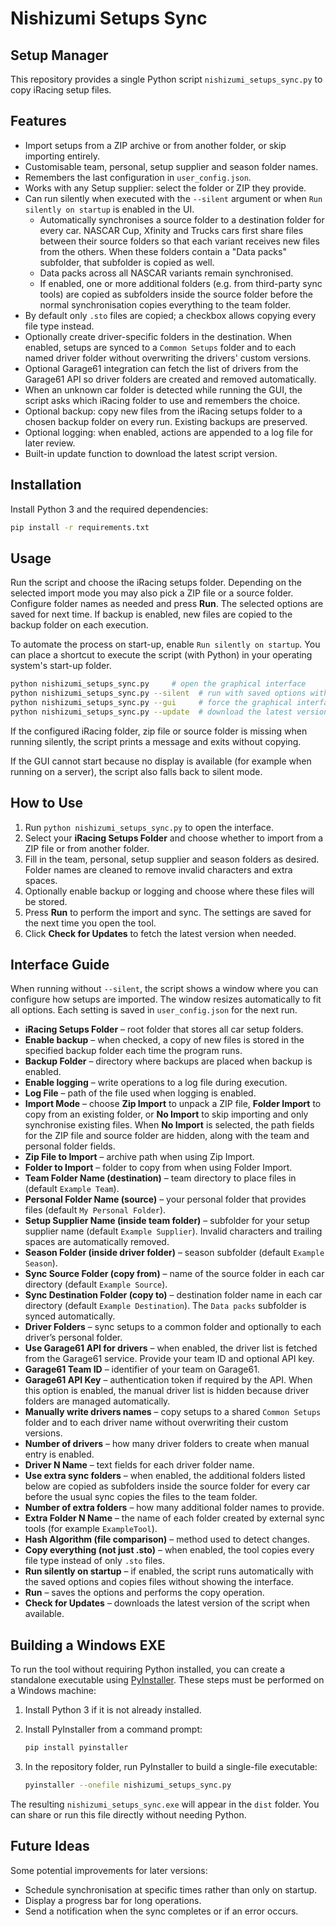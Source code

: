 # Nishizumi Setups Sync

## Setup Manager
This repository provides a single Python script `nishizumi_setups_sync.py` to copy iRacing setup files.

## Features

- Import setups from a ZIP archive or from another folder, or skip importing entirely.
- Customisable team, personal, setup supplier and season folder names.
- Remembers the last configuration in `user_config.json`.
- Works with any Setup supplier: select the folder or ZIP they provide.
- Can run silently when executed with the `--silent` argument or when
  `Run silently on startup` is enabled in the UI.
  - Automatically synchronises a source folder to a destination folder for
    every car. NASCAR Cup, Xfinity and Trucks cars first share files between
    their source folders so that each variant receives new files from the
    others. When these folders contain a "Data packs" subfolder, that
    subfolder is copied as well.
  - Data packs across all NASCAR variants remain synchronised.
  - If enabled, one or more additional folders (e.g. from third-party sync
    tools) are copied as subfolders inside the source folder before the normal
    synchronisation copies everything to the team folder.
- By default only `.sto` files are copied; a checkbox allows copying every file
  type instead.
- Optionally create driver-specific folders in the destination. When enabled,
  setups are synced to a `Common Setups` folder and to each named driver folder
  without overwriting the drivers' custom versions.
- Optional Garage61 integration can fetch the list of drivers from the
  Garage61 API so driver folders are created and removed automatically.
- When an unknown car folder is detected while running the GUI,
  the script asks which iRacing folder to use and remembers the choice.
- Optional backup: copy new files from the iRacing setups folder to a chosen
  backup folder on every run. Existing backups are preserved.
- Optional logging: when enabled, actions are appended to a log file for later
  review.
- Built-in update function to download the latest script version.

## Installation

Install Python 3 and the required dependencies:

```bash
pip install -r requirements.txt
```

## Usage

Run the script and choose the iRacing setups folder. Depending on the selected
import mode you may also pick a ZIP file or a source folder. Configure folder
names as needed and press **Run**. The selected options are saved for next
time. If backup is enabled, new files are copied to the backup folder on each
execution.

To automate the process on start-up, enable `Run silently on startup`. You can
place a shortcut to execute the script (with Python) in your operating system's
start-up folder.

```bash
python nishizumi_setups_sync.py     # open the graphical interface
python nishizumi_setups_sync.py --silent  # run with saved options without showing UI
python nishizumi_setups_sync.py --gui     # force the graphical interface even if "Run silently on startup" is set
python nishizumi_setups_sync.py --update  # download the latest version
```

If the configured iRacing folder, zip file or source folder is missing when
running silently, the script prints a message and exits without copying.

If the GUI cannot start because no display is available (for example when
running on a server), the script also falls back to silent mode.

## How to Use

1. Run `python nishizumi_setups_sync.py` to open the interface.
2. Select your **iRacing Setups Folder** and choose whether to import from a
   ZIP file or from another folder.
3. Fill in the team, personal, setup supplier and season folders as desired.
   Folder names are cleaned to remove invalid characters and extra spaces.
4. Optionally enable backup or logging and choose where these files will be
   stored.
5. Press **Run** to perform the import and sync. The settings are saved for the
   next time you open the tool.
6. Click **Check for Updates** to fetch the latest version when needed.

## Interface Guide

When running without `--silent`, the script shows a window where you can
configure how setups are imported. The window resizes automatically to fit all
options. Each setting is saved in `user_config.json` for the next run.

* **iRacing Setups Folder** – root folder that stores all car setup folders.
* **Enable backup** – when checked, a copy of new files is stored in the
  specified backup folder each time the program runs.
* **Backup Folder** – directory where backups are placed when backup is enabled.
* **Enable logging** – write operations to a log file during execution.
* **Log File** – path of the file used when logging is enabled.
* **Import Mode** – choose **Zip Import** to unpack a ZIP file,
  **Folder Import** to copy from an existing folder, or **No Import** to skip
  importing and only synchronise existing files. When **No Import** is
  selected, the path fields for the ZIP file and source folder are hidden,
  along with the team and personal folder fields.
* **Zip File to Import** – archive path when using Zip Import.
* **Folder to Import** – folder to copy from when using Folder Import.
* **Team Folder Name (destination)** – team directory to place files in
  (default `Example Team`).
* **Personal Folder Name (source)** – your personal folder that provides
  files (default `My Personal Folder`).
* **Setup Supplier Name (inside team folder)** – subfolder for your setup
  supplier name (default `Example Supplier`). Invalid characters and
  trailing spaces are automatically removed.
* **Season Folder (inside driver folder)** – season subfolder
  (default `Example Season`).
* **Sync Source Folder (copy from)** – name of the source folder in each car
  directory (default `Example Source`).
* **Sync Destination Folder (copy to)** – destination folder name in each car
  directory (default `Example Destination`). The `Data packs` subfolder is
  synced automatically.
* **Driver Folders** – sync setups to a common folder and optionally to each
  driver’s personal folder.
* **Use Garage61 API for drivers** – when enabled, the driver list is fetched
  from the Garage61 service. Provide your team ID and optional API key.
* **Garage61 Team ID** – identifier of your team on Garage61.
* **Garage61 API Key** – authentication token if required by the API. When this
  option is enabled, the manual driver list is hidden because driver folders are
  managed automatically.
* **Manually write drivers names** – copy setups to a shared `Common Setups`
  folder and to each driver name without overwriting their custom versions.
* **Number of drivers** – how many driver folders to create when manual entry is
  enabled.
* **Driver N Name** – text fields for each driver folder name.
* **Use extra sync folders** – when enabled, the additional folders listed below
  are copied as subfolders inside the source folder for every car before the
  usual sync copies the files to the team folder.
* **Number of extra folders** – how many additional folder names to provide.
* **Extra Folder N Name** – the name of each folder created by external sync
  tools (for example `ExampleTool`).
* **Hash Algorithm (file comparison)** – method used to detect changes.
* **Copy everything (not just .sto)** – when enabled, the tool copies every
  file type instead of only `.sto` files.
* **Run silently on startup** – if enabled, the script runs automatically with
  the saved options and copies files without showing the interface.
* **Run** – saves the options and performs the copy operation.
* **Check for Updates** – downloads the latest version of the script when
  available.

## Building a Windows EXE

To run the tool without requiring Python installed, you can create a standalone
executable using [PyInstaller](https://pyinstaller.org/). These steps must be
performed on a Windows machine:

1. Install Python 3 if it is not already installed.
2. Install PyInstaller from a command prompt:

   ```bash
   pip install pyinstaller
   ```

3. In the repository folder, run PyInstaller to build a single-file executable:

   ```bash
   pyinstaller --onefile nishizumi_setups_sync.py
   ```

The resulting `nishizumi_setups_sync.exe` will appear in the `dist` folder. You can
share or run this file directly without needing Python.

## Future Ideas

Some potential improvements for later versions:

- Schedule synchronisation at specific times rather than only on startup.
- Display a progress bar for long operations.
- Send a notification when the sync completes or if an error occurs.
